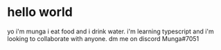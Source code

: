 # hello world

yo i'm munga i eat food and i drink water. i'm learning typescript and i'm looking to collaborate with anyone. dm me on discord Munga#7051
